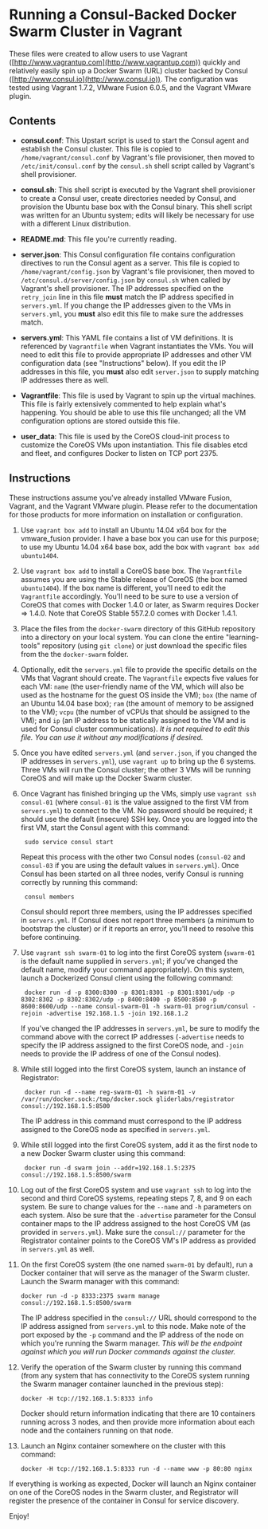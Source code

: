 # Running a Consul-Backed Docker Swarm Cluster in Vagrant

These files were created to allow users to use Vagrant ([http://www.vagrantup.com](http://www.vagrantup.com)) quickly and relatively easily spin up a Docker Swarm (URL) cluster backed by Consul ([http://www.consul.io](http://www.consul.io)). The configuration was tested using Vagrant 1.7.2, VMware Fusion 6.0.5, and the Vagrant VMware plugin.

## Contents

* **consul.conf**: This Upstart script is used to start the Consul agent and establish the Consul cluster. This file is copied to `/home/vagrant/consul.conf` by Vagrant's file provisioner, then moved to `/etc/init/consul.conf` by the `consul.sh` shell script called by Vagrant's shell provisioner.

* **consul.sh**: This shell script is executed by the Vagrant shell provisioner to create a Consul user, create directories needed by Consul, and provision the Ubuntu base box with the Consul binary. This shell script was written for an Ubuntu system; edits will likely be necessary for use with a different Linux distribution.

* **README.md**: This file you're currently reading.

* **server.json**: This Consul configuration file contains configuration directives to run the Consul agent as a server. This file is copied to `/home/vagrant/config.json` by Vagrant's file provisioner, then moved to `/etc/consul.d/server/config.json` by `consul.sh` when called by Vagrant's shell provisioner. The IP addresses specified on the `retry_join` line in this file **must** match the IP address specified in `servers.yml`. If you change the IP addresses given to the VMs in `servers.yml`, you **must** also edit this file to make sure the addresses match.

* **servers.yml**: This YAML file contains a list of VM definitions. It is referenced by `Vagrantfile` when Vagrant instantiates the VMs. You will need to edit this file to provide appropriate IP addresses and other VM configuration data (see "Instructions" below). If you edit the IP addresses in this file, you **must** also edit `server.json` to supply matching IP addresses there as well.

* **Vagrantfile**: This file is used by Vagrant to spin up the virtual machines. This file is fairly extensively commented to help explain what's happening. You should be able to use this file unchanged; all the VM configuration options are stored outside this file.

* **user_data**: This file is used by the CoreOS cloud-init process to customize the CoreOS VMs upon instantiation. This file disables etcd and fleet, and configures Docker to listen on TCP port 2375.

## Instructions

These instructions assume you've already installed VMware Fusion, Vagrant, and the Vagrant VMware plugin. Please refer to the documentation for those products for more information on installation or configuration.

1. Use `vagrant box add` to install an Ubuntu 14.04 x64 box for the vmware_fusion provider. I have a base box you can use for this purpose; to use my Ubuntu 14.04 x64 base box, add the box with `vagrant box add ubuntu1404`.

2. Use `vagrant box add` to install a CoreOS base box. The `Vagrantfile` assumes you are using the Stable release of CoreOS (the box named `ubuntu1404`). If the box name is different, you'll need to edit the `Vagrantfile` accordingly. You'll need to be sure to use a version of CoreOS that comes with Docker 1.4.0 or later, as Swarm requires Docker => 1.4.0. Note that CoreOS Stable 557.2.0 comes with Docker 1.4.1.

3. Place the files from the `docker-swarm` directory of this GitHub repository into a directory on your local system. You can clone the entire "learning-tools" repository (using `git clone`) or just download the specific files from the the `docker-swarm` folder.

4. Optionally, edit the `servers.yml` file to provide the specific details on the VMs that Vagrant should create. The `Vagrantfile` expects five values for each VM: `name` (the user-friendly name of the VM, which will also be used as the hostname for the guest OS inside the VM); `box` (the name of an Ubuntu 14.04 base box); `ram` (the amount of memory to be assigned to the VM); `vcpu` (the number of vCPUs that should be assigned to the VM); and `ip` (an IP address to be statically assigned to the VM and is used for Consul cluster communications). _It is not required to edit this file. You can use it without any modifications if desired._

5. Once you have edited `servers.yml` (and `server.json`, if you changed the IP addresses in `servers.yml`), use `vagrant up` to bring up the 6 systems. Three VMs will run the Consul cluster; the other 3 VMs will be running CoreOS and will make up the Docker Swarm cluster.

6. Once Vagrant has finished bringing up the VMs, simply use `vagrant ssh consul-01` (where `consul-01` is the value assigned to the first VM from `servers.yml`) to connect to the VM. No password should be required; it should use the default (insecure) SSH key. Once you are logged into the first VM, start the Consul agent with this command:

		sudo service consul start

	Repeat this process with the other two Consul nodes (`consul-02` and `consul-03` if you are using the default values in `servers.yml`). Once Consul has been started on all three nodes, verify Consul is running correctly by running this command:

		consul members

	Consul should report three members, using the IP addresses specified in `servers.yml`. If Consul does not report three members (a minimum to bootstrap the cluster) or if it reports an error, you'll need to resolve this before continuing.

7. Use `vagrant ssh swarm-01` to log into the first CoreOS system (`swarm-01` is the default name supplied in `servers.yml`; if you've changed the default name, modify your command appropriately). On this system, launch a Dockerized Consul client using the following command:

		docker run -d -p 8300:8300 -p 8301:8301 -p 8301:8301/udp -p 8302:8302 -p 8302:8302/udp -p 8400:8400 -p 8500:8500 -p 8600:8600/udp --name consul-swarm-01 -h swarm-01 progrium/consul -rejoin -advertise 192.168.1.5 -join 192.168.1.2

	If you've changed the IP addresses in `servers.yml`, be sure to modify the command above with the correct IP addresses (`-advertise` needs to specify the IP address assigned to the first CoreOS node, and `-join` needs to provide the IP address of one of the Consul nodes).

8. While still logged into the first CoreOS system, launch an instance of Registrator:

		docker run -d --name reg-swarm-01 -h swarm-01 -v /var/run/docker.sock:/tmp/docker.sock gliderlabs/registrator consul://192.168.1.5:8500

	The IP address in this command must correspond to the IP address assigned to the CoreOS node as specified in `servers.yml`.

9. While still logged into the first CoreOS system, add it as the first node to a new Docker Swarm cluster using this command:

		docker run -d swarm join --addr=192.168.1.5:2375 consul://192.168.1.5:8500/swarm

10. Log out of the first CoreOS system and use `vagrant ssh` to log into the second and third CoreOS systems, repeating steps 7, 8, and 9 on each system. Be sure to change values for the `--name` and `-h` parameters on each system. Also be sure that the `-advertise` parameter for the Consul container maps to the IP address assigned to the host CoreOS VM (as provided in `servers.yml`). Make sure the `consul://` parameter for the Registrator container points to the CoreOS VM's IP address as provided in `servers.yml` as well.

11. On the first CoreOS system (the one named `swarm-01` by default), run a Docker container that will serve as the manager of the Swarm cluster. Launch the Swarm manager with this command:

		docker run -d -p 8333:2375 swarm manage consul://192.168.1.5:8500/swarm

	The IP address specified in the `consul://` URL should correspond to the IP address assigned from `servers.yml` to this node. Make note of the port exposed by the `-p` command and the IP address of the node on which you're running the Swarm manager. _This will be the endpoint against which you will run Docker commands against the cluster._

12. Verify the operation of the Swarm cluster by running this command (from any system that has connectivity to the CoreOS system running the Swarm manager container launched in the previous step):

		docker -H tcp://192.168.1.5:8333 info

	Docker should return information indicating that there are 10 containers running across 3 nodes, and then provide more information about each node and the containers running on that node.

13. Launch an Nginx container somewhere on the cluster with this command:

		docker -H tcp://192.168.1.5:8333 run -d --name www -p 80:80 nginx

If everything is working as expected, Docker will launch an Nginx container on one of the CoreOS nodes in the Swarm cluster, and Registrator will register the presence of the container in Consul for service discovery.

Enjoy!
